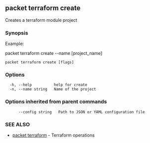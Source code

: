 ## packet terraform create

Creates a terraform module project

### Synopsis

Example:

packet terraform create --name [project_name]
  
  

```
packet terraform create [flags]
```

### Options

```
  -h, --help          help for create
  -n, --name string   Name of the project
```

### Options inherited from parent commands

```
      --config string   Path to JSON or YAML configuration file
```

### SEE ALSO

* [packet terraform](packet_terraform.md)	 - Terraform operations

